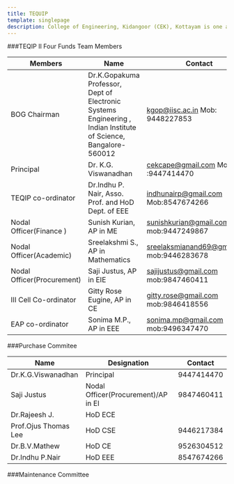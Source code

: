 ```yaml
---
title: TEQUIP
template: singlepage
description: College of Engineering, Kidangoor (CEK), Kottayam is one among the premier institutions in the state. The college is governed by the Co-operative Academy of Professional Education established by the Government of Kerala. The admissions are based on the rank obtained by the students in the State Entrance examinations and functioning of the college is according to the rules and regulations formulated by the Government of Kerala.
---
```


###TEQIP II Four Funds Team Members

|    Members    |    Name     |    Contact    |
|-------------------------------------|------------------------------------------------------------------------------------------------------------------------------------|----------------------------------------------------|
|    BOG   Chairman    |    Dr.K.Gopakuma    Professor, <br>   Dept of Electronic Systems Engineering ,      Indian Institute of   Science, Bangalore-560012    |    kgop@iisc.ac.in   Mob: 9448227853        |
|    Principal    |    Dr.   K.G. Viswanadhan    |    cekcape@gmail.com   Mob   :9447414470    |
|    TEQIP   co-ordinator    |    Dr.Indhu   P. Nair,  Asso. Prof. and HoD Dept. of EEE    |    indhunairp@gmail.com   Mob:8547674266    |
|    Nodal   Officer(Finance )    |    Sunish   Kurian, AP in ME    |    sunishkurian@gmail.com   mob:9447249867    |
|    Nodal   Officer(Academic)     |    Sreelakshmi   S.,     AP in Mathematics    |    sreelaksmianand69@gmail.com   mob:9446283678    |
|    Nodal   Officer(Procurement)     |    Saji   Justus,  AP in EIE    |    sajijustus@gmail.com   mob:9847460411    |
|    III   Cell Co-ordinator    |    Gitty   Rose Eugine,  AP in CE    |    gitty.rose@gmail.com   mob:9846418556    |
|    EAP   co-ordinator    |    Sonima   M.P.,  AP in EEE    |    sonima.mp@gmail.com   mob:9496347470    |

###Purchase Commitee

|    Name    |    Designation    |    Contact    |
|------------------------------|---------------------------------------------|----------------------|
|    Dr.K.G.Viswanadhan    |    Principal    |    9447414470    |
|    Saji   Justus    |    Nodal   Officer(Procurement)/AP in EI    |    9847460411    |
|    Dr.Rajeesh   J.    |    HoD   ECE    |         |
|    Prof.Ojus   Thomas Lee    |    HoD   CSE    |    9446217384    |
|    Dr.B.V.Mathew    |    HoD   CE    |        9526304512    |
|    Dr.Indhu   P.Nair    |    HoD   EEE    |    8547674266    |

###Maintenance Committee
